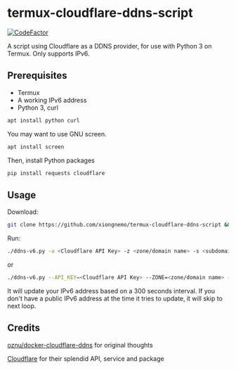 # termux-cloudflare-ddns-script

[![CodeFactor](https://www.codefactor.io/repository/github/xiongnemo/termux-cloudflare-ddns-script/badge)](https://www.codefactor.io/repository/github/xiongnemo/termux-cloudflare-ddns-script)

A script using Cloudflare as a DDNS provider, for use with Python 3 on Termux. Only supports IPv6.

## Prerequisites

* Termux
* A working IPv6 address
* Python 3, curl

```zsh
apt install python curl
```

You may want to use GNU screen.

```zsh
apt install screen
```

Then, install Python packages

```zsh
pip install requests cloudflare
```

## Usage

Download:

```zsh
git clone https://github.com/xiongnemo/termux-cloudflare-ddns-script && cd termux-cloudflare-ddns-script && chmod +x ./ddns-v6.py
```

Run:

```zsh
./ddns-v6.py -a <Cloudflare API Key> -z <zone/domain name> -s <subdomain name>
```

or

```zsh
./ddns-v6.py --API_KEY=<Cloudflare API Key> --ZONE=<zone/domain name> --SUBDOMAIN=<subdomain name>
```

It will update your IPv6 address based on a 300 seconds interval. If you don't have a public IPv6 address at the time it tries to update, it will skip to next loop.

## Credits

[oznu/docker-cloudflare-ddns](https://github.com/oznu/docker-cloudflare-ddns) for original thoughts

[Cloudflare](https://github.com/cloudflare/python-cloudflare) for their splendid API, service and package
